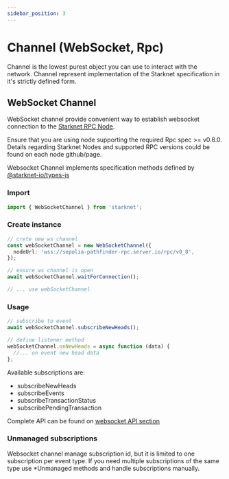 ```yaml
---
sidebar_position: 3
---
```


# Channel (WebSocket, Rpc)

Channel is the lowest purest object you can use to interact with the network.
Channel represent implementation of the Starknet specification in it's strictly defined form.

## WebSocket Channel

WebSocket channel provide convenient way to establish websocket connection to the [Starknet RPC Node](https://www.starknet.io/fullnodes-rpc-services/).

Ensure that you are using node supporting the required Rpc spec >= v0.8.0. Details regarding Starknet Nodes and supported RPC versions could be found on each node github/page.

Websocket Channel implements specification methods defined by [@starknet-io/types-js](https://github.com/starknet-io/types-js/blob/b7d38ca30a1def28e89370068efff81b3a3062b7/src/api/methods.ts#L421)

### Import

```typescript
import { WebSocketChannel } from 'starknet';
```

### Create instance

```typescript
// crete new ws channel
const webSocketChannel = new WebSocketChannel({
  nodeUrl: 'wss://sepolia-pathfinder-rpc.server.io/rpc/v0_8',
});

// ensure ws channel is open
await webSocketChannel.waitForConnection();

// ... use webSocketChannel
```

### Usage

```typescript
// subscribe to event
await webSocketChannel.subscribeNewHeads();

// define listener method
webSocketChannel.onNewHeads = async function (data) {
  //... on event new head data
};
```

Available subscriptions are:

- subscribeNewHeads
- subscribeEvents
- subscribeTransactionStatus
- subscribePendingTransaction

Complete API can be found on [websocket API section](/docs/next/API/classes/WebSocketChannel)

### Unmanaged subscriptions

Websocket channel manage subscription id, but it is limited to one subscription per event type. If you need multiple subscriptions of the same type use \*Unmanaged methods and handle subscriptions manually.
